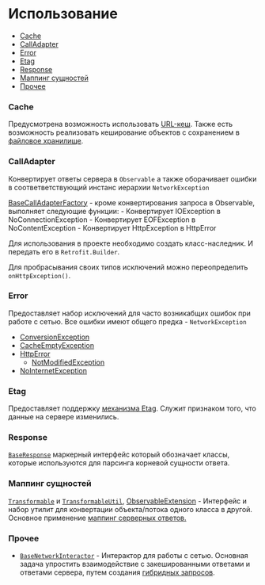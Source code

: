 # Использование

- [Cache](#cache)
- [CallAdapter](#calladapter)
- [Error](#error)
- [Etag](#etag)
- [Response](#response)
- [Маппинг сущностей](#маппинг-сущностей)
- [Прочее](#прочее)

### Cache

Предусмотрена возможность использовать [URL-кеш][url].
Также  есть возможность реализовать кеширование объектов с
сохранением в [файловое хранилище][filestorage].

### CallAdapter
Конвертирует ответы сервера в `Observable` а также оборачивает ошибки
в соответветствующий инстанс иерархии `NetworkException`

[BaseCallAdapterFactory][call] - кроме конвертирования запроса в Observable,
выполняет следующие функции:
    - Конвертирует IOException в NoConnectionException
    - Конвертирует EOFException в NoContentException
    - Конвертирует HttpException в HttpError

Для использования в проекте необходимо создать класс-наследник.
И передать его в `Retrofit.Builder`.

Для пробрасывания своих типов исключений можно переопределить `onHttpException()`.

### Error
Предоставляет набор исключений для часто возникабщих ошибок при работе
с сетью. Все ошибки имеют общего предка - `NetworkException`
- [ConversionException](../src/main/java/ru/surfstudio/android/network/error/ConversionException.java)
- [CacheEmptyException](../src/main/java/ru/surfstudio/android/network/error/CacheEmptyException.java)
- [HttpError](../src/main/java/ru/surfstudio/android/network/error/HttpError.java)
    - [NotModifiedException](../src/main/java/ru/surfstudio/android/network/error/NotModifiedException.java)
- [NoInternetException](../src/main/java/ru/surfstudio/android/network/error/NoInternetException.java)

### Etag
Предоставляет поддержку [механизма Etag][etag].  Служит признаком того,
что данные на сервере изменились.

### Response
[`BaseResponse`](../src/main/java/ru/surfstudio/android/network/response/BaseResponse.java)
маркерный интерфейс который обозначает классы, которые используются для
парсинга корневой сущности ответа.


### Маппинг сущностей

[`Transformable`][t1] и [`TransformableUtil`][t2], [ObservableExtension][obExt] -
Интерфейс и набор утилит для конвертации объекта/потока одного класса в другой.
Основное применение [маппинг серверных ответов.][network_main]

### Прочее
- [`BaseNetworkInteractor`][bnint] - Интерактор для работы с сетью. Основная задача
упростить взаимодействие с закешированными ответами и ответами сервера, путем
создания [гибридных запросов][hybrid].

[bnint]: ../src/main/java/ru/surfstudio/android/network/BaseNetworkInteractor.java
[t1]: ../src/main/java/ru/surfstudio/android/network/Transformable.java
[t2]: ../src/main/java/ru/surfstudio/android/network/TransformUtil.java
[obExt]: ../src/main/java/ru/surfstudio/android/network/ObservableExtension.kt
[call]: ../src/main/java/ru/surfstudio/android/network/calladapter/BaseCallAdapterFactory.java
[hybrid]: hybrid.md
[etag]: etag.md
[network_main]: ../../../../docs/interactor/network.md
[filestorage]: ../../../../filestorage/README.md
[url]: url_cache.md